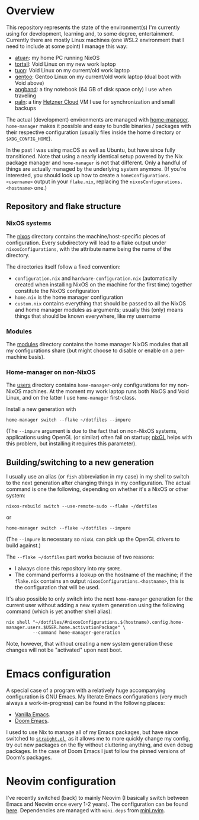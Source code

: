 # Overview

This repository represents the state of the environment(s) I'm currently using
for development, learning and, to some degree, entertainment. Currently there
are mostly Linux machines (one WSL2 environment that I need to include at some
point) I manage this way:

- [atuan](./nixos/atuan): my home PC running NixOS
- [tortall](./users/kenran@tortall): Void Linux on my new work laptop
- [tuon](./users/void@tuon): Void Linux on my current/old work laptop
- [gentoo](./users/kenran@gentoo): Gentoo Linux on my current/old work laptop (dual boot with Void above)
- [angband](./nixos/angband): a tiny notebook (64 GB of disk space only) I use when
  traveling
- [paln](./nixos/paln): a tiny [Hetzner Cloud](https://www.hetzner.com/cloud)
  VM I use for synchronization and small backups

The actual (development) environments are managed with
[home-manager](https://github.com/nix-community/home-manager).
`home-manager` makes it possible and easy to bundle binaries / packages with their
respective configuration (usually files inside the home directory or
`$XDG_CONFIG_HOME`).

In the past I was using macOS as well as Ubuntu, but have since fully
transitioned. Note that using a nearly identical setup powered by the Nix
package manager and `home-manager` is not that different. Only a handful of things
are actually managed by the underlying system anymore. (If you're interested,
you should look up how to create a `homeConfigurations.<username>` output in your
`flake.nix`, replacing the `nixosConfigurations.<hostname>` one.)

## Repository and flake structure
### NixOS systems

The [nixos](./nixos) directory contains the machine/host-specific pieces of configuration.
Every subdirectory will lead to a flake output under `nixosConfigurations`, with
the attribute name being the name of the directory.

The directories itself follow a fixed convention:

- `configuration.nix` and `hardware-configuration.nix` (automatically created when
  installing NixOS on the machine for the first time) together constitute the
  NixOS configuration
- `home.nix` is the home manager configuration
- `custom.nix` contains everything that should be passed to all the NixOS and home
  manager modules as arguments; usually this (only) means things that should be
  known everywhere, like my username

### Modules

The [modules](./modules) directory contains the home manager NixOS modules that
all my configurations share (but might choose to disable or enable on a
per-machine basis).

### Home-manager on non-NixOS

The [users](./users) directory contains `home-manager`-only configurations for my non-NixOS
machines. At the moment my work laptop runs both NixOS and Void Linux, and on
the latter I use `home-manager` first-class.

Install a new generation with

```shell
home-manager switch --flake ~/dotfiles --impure
```

(The `--impure` argument is due to the fact that on non-NixOS systems,
applications using OpenGL (or similar) often fail on startup;
[nixGL](https://github.com/nix-community/nixGL) helps with this problem, but
installing it requires this parameter).

## Building/switching to a new generation

I usually use an alias (or `fish` abbreviation in my case) in my shell to
switch to the next generation after changing things in my configuration. The
actual command is one the following, depending on whether it's a NixOS or other
system:

```shell
nixos-rebuild switch --use-remote-sudo --flake ~/dotfiles
```

or

```shell
home-manager switch --flake ~/dotfiles --impure
```

(The `--impure` is necessary so `nixGL` can pick up the OpenGL drivers to build
against.)

The `--flake ~/dotfiles` part works because of two reasons:

- I always clone this repository into my `$HOME`.
- The command performs a lookup on the hostname of the machine; if the `flake.nix`
  contains an output `nixosConfigurations.<hostname>`, this is the configuration
  that will be used.

It's also possible to only switch into the next `home-manager` generation for the
current user without adding a new system generation using the following command
(which is yet another shell alias):

```shell
nix shell "~/dotfiles/#nixosConfigurations.$(hostname).config.home-manager.users.$USER.home.activationPackage" \
          --command home-manager-generation
```

Note, however, that without creating a new system generation these changes will
not be "activated" upon next boot.

# Emacs configuration

A special case of a program with a relatively huge accompanying configuration
is GNU Emacs. My literate Emacs configurations (very much always a
work-in-progress) can be found in the following places:

- [Vanilla Emacs](file:modules/emacs/emacs.d/config.org).
- [Doom Emacs](file:modules/doom/doom/config.org).

I used to use Nix to manage all of my Emacs packages, but have since switched
to [`straight.el`](https://github.com/radian-software/straight.el), as it
allows me to more quickly change my config, try out new packages on the fly
without cluttering anything, and even debug packages. In the case of Doom Emacs
I just follow the pinned versions of Doom's packages.

# Neovim configuration

I've recently switched (back) to mainly Neovim (I basically switch between
Emacs and Neovim once every 1-2 years). The configuration can be found
[here](./modules/neovim/nvim). Dependencies are managed with `mini.deps` from
[mini.nvim](https://github.com/nvim-mini/mini.nvim/).

